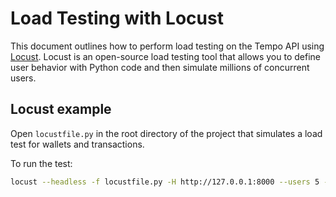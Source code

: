 # Load Testing with Locust

This document outlines how to perform load testing on the Tempo API using [Locust](https://locust.io/). Locust is an open-source load testing tool that allows you to define user behavior with Python code and then simulate millions of concurrent users.

## Locust example

Open `locustfile.py` in the root directory of the project that simulates a load test for wallets and transactions.

To run the test:

```bash
locust --headless -f locustfile.py -H http://127.0.0.1:8000 --users 5 --run-time 10m --html report.locust.html
```
